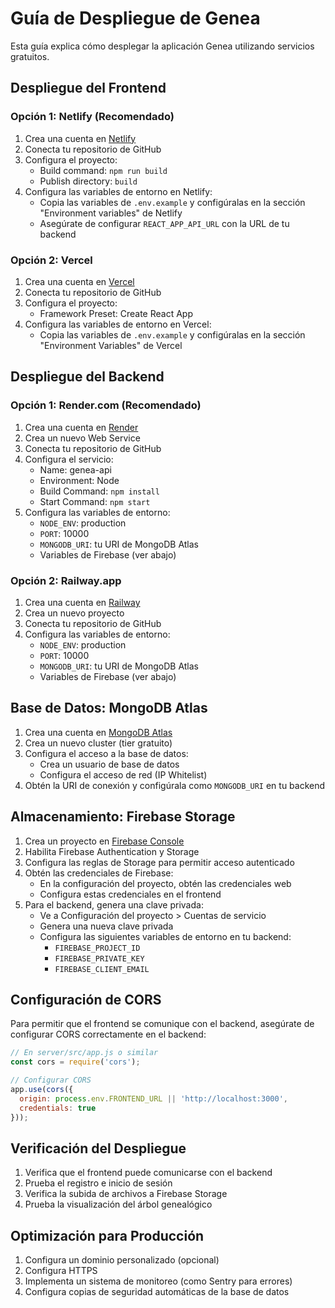 # Guía de Despliegue de Genea

Esta guía explica cómo desplegar la aplicación Genea utilizando servicios gratuitos.

## Despliegue del Frontend

### Opción 1: Netlify (Recomendado)

1. Crea una cuenta en [Netlify](https://www.netlify.com/)
2. Conecta tu repositorio de GitHub
3. Configura el proyecto:
   - Build command: `npm run build`
   - Publish directory: `build`
4. Configura las variables de entorno en Netlify:
   - Copia las variables de `.env.example` y configúralas en la sección "Environment variables" de Netlify
   - Asegúrate de configurar `REACT_APP_API_URL` con la URL de tu backend

### Opción 2: Vercel

1. Crea una cuenta en [Vercel](https://vercel.com/)
2. Conecta tu repositorio de GitHub
3. Configura el proyecto:
   - Framework Preset: Create React App
4. Configura las variables de entorno en Vercel:
   - Copia las variables de `.env.example` y configúralas en la sección "Environment Variables" de Vercel

## Despliegue del Backend

### Opción 1: Render.com (Recomendado)

1. Crea una cuenta en [Render](https://render.com/)
2. Crea un nuevo Web Service
3. Conecta tu repositorio de GitHub
4. Configura el servicio:
   - Name: genea-api
   - Environment: Node
   - Build Command: `npm install`
   - Start Command: `npm start`
5. Configura las variables de entorno:
   - `NODE_ENV`: production
   - `PORT`: 10000
   - `MONGODB_URI`: tu URI de MongoDB Atlas
   - Variables de Firebase (ver abajo)

### Opción 2: Railway.app

1. Crea una cuenta en [Railway](https://railway.app/)
2. Crea un nuevo proyecto
3. Conecta tu repositorio de GitHub
4. Configura las variables de entorno:
   - `NODE_ENV`: production
   - `PORT`: 10000
   - `MONGODB_URI`: tu URI de MongoDB Atlas
   - Variables de Firebase (ver abajo)

## Base de Datos: MongoDB Atlas

1. Crea una cuenta en [MongoDB Atlas](https://www.mongodb.com/cloud/atlas)
2. Crea un nuevo cluster (tier gratuito)
3. Configura el acceso a la base de datos:
   - Crea un usuario de base de datos
   - Configura el acceso de red (IP Whitelist)
4. Obtén la URI de conexión y configúrala como `MONGODB_URI` en tu backend

## Almacenamiento: Firebase Storage

1. Crea un proyecto en [Firebase Console](https://console.firebase.google.com/)
2. Habilita Firebase Authentication y Storage
3. Configura las reglas de Storage para permitir acceso autenticado
4. Obtén las credenciales de Firebase:
   - En la configuración del proyecto, obtén las credenciales web
   - Configura estas credenciales en el frontend
5. Para el backend, genera una clave privada:
   - Ve a Configuración del proyecto > Cuentas de servicio
   - Genera una nueva clave privada
   - Configura las siguientes variables de entorno en tu backend:
     - `FIREBASE_PROJECT_ID`
     - `FIREBASE_PRIVATE_KEY`
     - `FIREBASE_CLIENT_EMAIL`

## Configuración de CORS

Para permitir que el frontend se comunique con el backend, asegúrate de configurar CORS correctamente en el backend:

```javascript
// En server/src/app.js o similar
const cors = require('cors');

// Configurar CORS
app.use(cors({
  origin: process.env.FRONTEND_URL || 'http://localhost:3000',
  credentials: true
}));
```

## Verificación del Despliegue

1. Verifica que el frontend puede comunicarse con el backend
2. Prueba el registro e inicio de sesión
3. Verifica la subida de archivos a Firebase Storage
4. Prueba la visualización del árbol genealógico

## Optimización para Producción

1. Configura un dominio personalizado (opcional)
2. Configura HTTPS
3. Implementa un sistema de monitoreo (como Sentry para errores)
4. Configura copias de seguridad automáticas de la base de datos